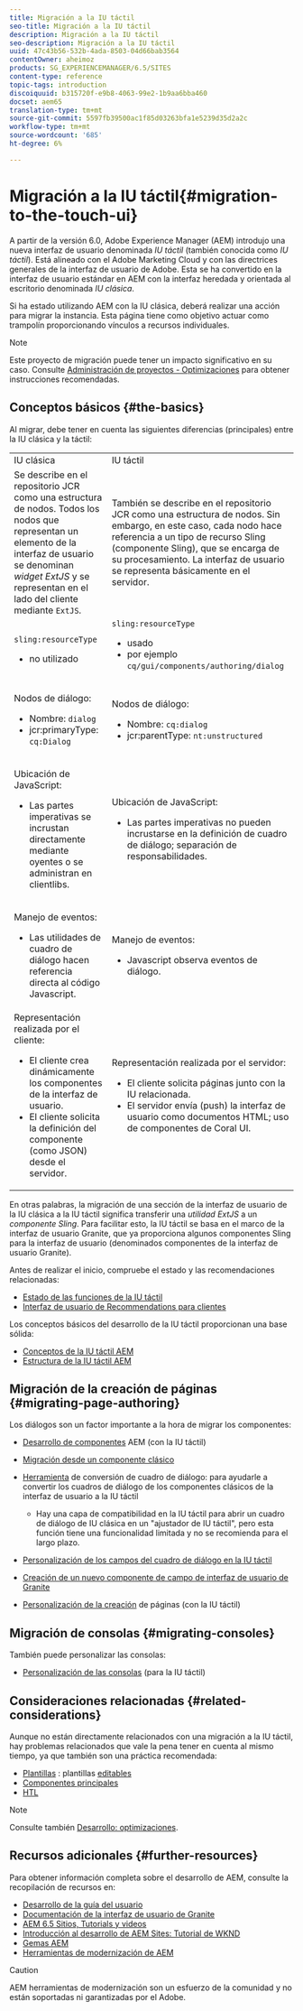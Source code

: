 ```yaml
---
title: Migración a la IU táctil
seo-title: Migración a la IU táctil
description: Migración a la IU táctil
seo-description: Migración a la IU táctil
uuid: 47c43b56-532b-4ada-8503-04d66bab3564
contentOwner: aheimoz
products: SG_EXPERIENCEMANAGER/6.5/SITES
content-type: reference
topic-tags: introduction
discoiquuid: b315720f-e9b8-4063-99e2-1b9aa6bba460
docset: aem65
translation-type: tm+mt
source-git-commit: 5597fb39500ac1f85d03263bfa1e5239d35d2a2c
workflow-type: tm+mt
source-wordcount: '685'
ht-degree: 6%

---
```



# Migración a la IU táctil{#migration-to-the-touch-ui}

A partir de la versión 6.0, Adobe Experience Manager (AEM) introdujo una nueva interfaz de usuario denominada *IU táctil* (también conocida como *IU táctil*). Está alineado con el Adobe Marketing Cloud y con las directrices generales de la interfaz de usuario de Adobe. Esta se ha convertido en la interfaz de usuario estándar en AEM con la interfaz heredada y orientada al escritorio denominada *IU clásica*.

Si ha estado utilizando AEM con la IU clásica, deberá realizar una acción para migrar la instancia. Esta página tiene como objetivo actuar como trampolín proporcionando vínculos a recursos individuales.

>[!NOTE]
>
>Este proyecto de migración puede tener un impacto significativo en su caso. Consulte [Administración de proyectos - Optimizaciones](/help/managing/best-practices.md) para obtener instrucciones recomendadas.

## Conceptos básicos {#the-basics}

Al migrar, debe tener en cuenta las siguientes diferencias (principales) entre la IU clásica y la táctil:

<table>
 <tbody>
  <tr>
   <td>IU clásica</td>
   <td>IU táctil</td>
  </tr>
  <tr>
   <td>Se describe en el repositorio JCR como una estructura de nodos. Todos los nodos que representan un elemento de la interfaz de usuario se denominan <em>widget ExtJS</em> y se representan en el lado del cliente mediante <code>ExtJS</code>.</td>
   <td>También se describe en el repositorio JCR como una estructura de nodos. Sin embargo, en este caso, cada nodo hace referencia a un tipo de recurso Sling (componente Sling), que se encarga de su procesamiento. La interfaz de usuario se representa básicamente en el servidor.</td>
  </tr>
  <tr>
   <td><p><code>sling:resourceType</code></p>
    <ul>
     <li>no utilizado</li>
    </ul> </td>
   <td><code>sling:resourceType</code>
    <ul>
     <li>usado</li>
     <li>por ejemplo<br /> <code>cq/gui/components/authoring/dialog</code><br /> </li>
    </ul> </td>
  </tr>
  <tr>
   <td><p>Nodos de diálogo:</p>
    <ul>
     <li>Nombre: <code>dialog</code></li>
     <li>jcr:primaryType: <code>cq:Dialog</code></li>
    </ul> </td>
   <td><p>Nodos de diálogo:</p>
    <ul>
     <li>Nombre: <code>cq:dialog</code></li>
     <li>jcr:parentType: <code>nt:unstructured</code></li>
    </ul> </td>
  </tr>
  <tr>
   <td><p>Ubicación de JavaScript:</p>
    <ul>
     <li>Las partes imperativas se incrustan directamente mediante oyentes o se administran en clientlibs.</li>
    </ul> </td>
   <td><p>Ubicación de JavaScript:</p>
    <ul>
     <li>Las partes imperativas no pueden incrustarse en la definición de cuadro de diálogo; separación de responsabilidades.</li>
    </ul> </td>
  </tr>
  <tr>
   <td><p>Manejo de eventos:</p>
    <ul>
     <li>Las utilidades de cuadro de diálogo hacen referencia directa al código Javascript.</li>
    </ul> </td>
   <td><p>Manejo de eventos:</p>
    <ul>
     <li>Javascript observa eventos de diálogo.</li>
    </ul> </td>
  </tr>
  <tr>
   <td>Representación realizada por el cliente:
    <ul>
     <li>El cliente crea dinámicamente los componentes de la interfaz de usuario.</li>
     <li>El cliente solicita la definición del componente (como JSON) desde el servidor.</li>
    </ul> </td>
   <td>Representación realizada por el servidor:
    <ul>
     <li>El cliente solicita páginas junto con la IU relacionada.</li>
     <li>El servidor envía (push) la interfaz de usuario como documentos HTML; uso de componentes de Coral UI.<br /> </li>
    </ul> </td>
  </tr>
 </tbody>
</table>

En otras palabras, la migración de una sección de la interfaz de usuario de la IU clásica a la IU táctil significa transferir una *utilidad ExtJS* a un *componente Sling*. Para facilitar esto, la IU táctil se basa en el marco de la interfaz de usuario Granite, que ya proporciona algunos componentes Sling para la interfaz de usuario (denominados componentes de la interfaz de usuario Granite).

Antes de realizar el inicio, compruebe el estado y las recomendaciones relacionadas:

* [Estado de las funciones de la IU táctil](/help/release-notes/touch-ui-features-status.md)
* [Interfaz de usuario de Recommendations para clientes](/help/sites-deploying/ui-recommendations.md)

Los conceptos básicos del desarrollo de la IU táctil proporcionan una base sólida:

* [Conceptos de la IU táctil AEM](/help/sites-developing/touch-ui-concepts.md)
* [Estructura de la IU táctil AEM](/help/sites-developing/touch-ui-structure.md)

## Migración de la creación de páginas {#migrating-page-authoring}

Los diálogos son un factor importante a la hora de migrar los componentes:

* [Desarrollo de componentes](/help/sites-developing/developing-components.md)  AEM (con la IU táctil)
* [Migración desde un componente clásico](/help/sites-developing/developing-components.md#migrating-from-a-classic-component)
* [Herramienta](/help/sites-developing/dialog-conversion.md)  de conversión de cuadro de diálogo: para ayudarle a convertir los cuadros de diálogo de los componentes clásicos de la interfaz de usuario a la IU táctil

   * Hay una capa de compatibilidad en la IU táctil para abrir un cuadro de diálogo de IU clásica en un &quot;ajustador de IU táctil&quot;, pero esta función tiene una funcionalidad limitada y no se recomienda para el largo plazo.

* [Personalización de los campos del cuadro de diálogo en la IU táctil](https://helpx.adobe.com/experience-manager/kt/eseminars/gems/aem-customizing-dialog-fields-in-touch-ui.html)
* [Creación de un nuevo componente de campo de interfaz de usuario de Granite](/help/sites-developing/granite-ui-component.md)
* [Personalización de la creación](/help/sites-developing/customizing-page-authoring-touch.md)  de páginas (con la IU táctil)

## Migración de consolas {#migrating-consoles}

También puede personalizar las consolas:

* [Personalización de las consolas](/help/sites-developing/customizing-consoles-touch.md)  (para la IU táctil)

## Consideraciones relacionadas {#related-considerations}

Aunque no están directamente relacionados con una migración a la IU táctil, hay problemas relacionados que vale la pena tener en cuenta al mismo tiempo, ya que también son una práctica recomendada:

* [Plantillas](/help/sites-developing/templates.md) : plantillas  [editables](/help/sites-developing/page-templates-editable.md)
* [Componentes principales](https://docs.adobe.com/content/help/es-ES/experience-manager-core-components/using/introduction.html)
* [HTL](https://docs.adobe.com/content/help/es-ES/experience-manager-htl/using/overview.html)

>[!NOTE]
>
>Consulte también [Desarrollo: optimizaciones](/help/sites-developing/best-practices.md).

## Recursos adicionales {#further-resources}

Para obtener información completa sobre el desarrollo de AEM, consulte la recopilación de recursos en:

* [Desarrollo de la guía del usuario](/help/sites-developing/home.md)
* [Documentación de la interfaz de usuario de Granite](https://helpx.adobe.com/experience-manager/6-5/sites/developing/using/reference-materials/granite-ui/api/jcr_root/libs/granite/ui/index.html)
* [AEM 6.5 Sitios, Tutorials y videos](https://docs.adobe.com/content/help/en/experience-manager-learn/sites/overview.html)
* [Introducción al desarrollo de AEM Sites: Tutorial de WKND](/help/sites-developing/getting-started.md)
* [Gemas AEM](https://helpx.adobe.com/experience-manager/kt/eseminars/gems/aem-index.html)
* [Herramientas de modernización de AEM](https://opensource.adobe.com/aem-modernize-tools/)

>[!CAUTION]
>
>AEM herramientas de modernización son un esfuerzo de la comunidad y no están soportadas ni garantizadas por el Adobe.


